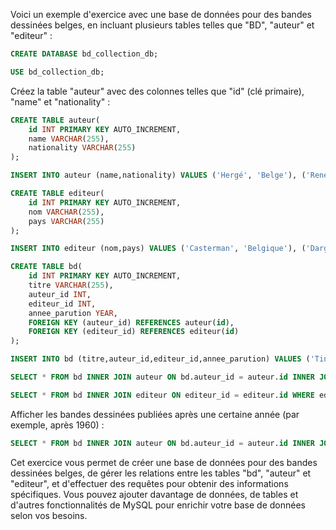 Voici un exemple d'exercice avec une base de données pour des bandes dessinées belges, en incluant plusieurs tables telles que "BD", "auteur" et "editeur" :

<!-- Créez une base de données bd_collection_db: -->
```sql
CREATE DATABASE bd_collection_db;
```

<!-- Sélectionnez la base de données nouvellement créée : -->
```sql
USE bd_collection_db;
```

Créez la table "auteur" avec des colonnes telles que "id" (clé primaire), "name" et "nationality" :
```sql
CREATE TABLE auteur(
    id INT PRIMARY KEY AUTO_INCREMENT,
    name VARCHAR(255),
    nationality VARCHAR(255)
);
```

<!-- Insérez des données dans la table "auteur" pour représenter les auteur des bandes dessinées :
('Hergé', 'Belge'), ('René Goscinny', 'Français'), ('Albert Uderzo', 'Français'); -->
```sql
INSERT INTO auteur (name,nationality) VALUES ('Hergé', 'Belge'), ('René Goscinny', 'Français'), ('Albert Uderzo', 'Français');
```

<!-- Créez la table "editeur" avec des colonnes telles que "id" (clé primaire), "nom" et "pays" : -->
```sql
CREATE TABLE editeur(
    id INT PRIMARY KEY AUTO_INCREMENT,
    nom VARCHAR(255),
    pays VARCHAR(255)
);
```

<!-- Insérez des données dans la table "editeur" pour représenter les éditeurs des bandes dessinées :
('Casterman', 'Belgique'), ('Dargaud', 'France'), ('Dupuis', 'Belgique'); -->
```sql
INSERT INTO editeur (nom,pays) VALUES ('Casterman', 'Belgique'), ('Dargaud', 'France'), ('Dupuis', 'Belgique');
```

<!-- Créez la table "bd" avec des colonnes telles que "id" (clé primaire), "titre", "auteur_id" (clé étrangère faisant référence à la table auteur), "editeur_id" (clé étrangère faisant référence à la table editeur) et "année_parution" : -->
```sql
CREATE TABLE bd(
    id INT PRIMARY KEY AUTO_INCREMENT,
    titre VARCHAR(255),
    auteur_id INT,
    editeur_id INT,
    annee_parution YEAR,
    FOREIGN KEY (auteur_id) REFERENCES auteur(id),
    FOREIGN KEY (editeur_id) REFERENCES editeur(id)
);
```
<!-- Insérez des données dans la table "bd" pour représenter différentes bandes dessinées avec leurs auteur et éditeurs :
('Tintin au Tibet', 1, 1, 1960), ('Astérix le Gaulois', 2, 2, 1961), ('Les Aventures de Blake et Mortimer', 1, 3, 1946); -->
```sql
INSERT INTO bd (titre,auteur_id,editeur_id,annee_parution) VALUES ('Tintin au Tibet', 1, 1, 1960), ('Astérix le Gaulois', 2, 2, 1961), ('Les Aventures de Blake et Mortimer', 1, 3, 1946);
```

<!-- Effectuez des requêtes pour afficher les informations sur les bandes dessinées, les auteur et les éditeurs : -->
<!-- Afficher toutes les bandes dessinées avec les informations complètes : -->
```sql
SELECT * FROM bd INNER JOIN auteur ON bd.auteur_id = auteur.id INNER JOIN editeur ON bd.editeur_id = editeur.id WHERE annee_parution > 1960;
```

<!-- Afficher les bandes dessinées publiées par un éditeur spécifique (par exemple, "Casterman") : -->
```sql
SELECT * FROM bd INNER JOIN editeur ON editeur_id = editeur.id WHERE editeur.nom = 'Casterman';
```

Afficher les bandes dessinées publiées après une certaine année (par exemple, après 1960) :
```sql
SELECT * FROM bd INNER JOIN auteur ON bd.auteur_id = auteur.id INNER JOIN editeur ON bd.editeur_id = editeur.id WHERE annee_parution > 1960;

```

Cet exercice vous permet de créer une base de données pour des bandes dessinées belges, de gérer les relations entre les tables "bd", "auteur" et "editeur", et d'effectuer des requêtes pour obtenir des informations spécifiques. Vous pouvez ajouter davantage de données, de tables et d'autres fonctionnalités de MySQL pour enrichir votre base de données selon vos besoins.